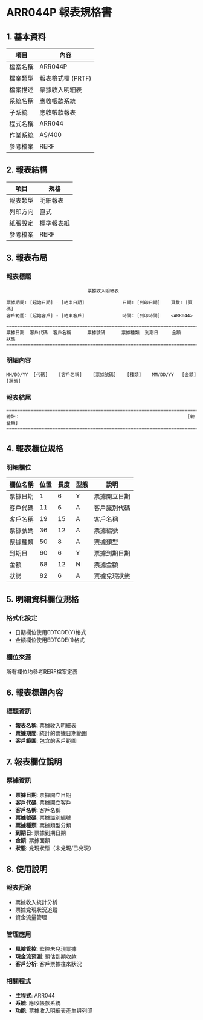 # ARR044P 報表規格書

## 1. 基本資料

| 項目 | 內容 |
|------|------|
| 檔案名稱 | ARR044P |
| 檔案類型 | 報表格式檔 (PRTF) |
| 檔案描述 | 票據收入明細表 |
| 系統名稱 | 應收帳款系統 |
| 子系統 | 應收帳款報表 |
| 程式名稱 | ARR044 |
| 作業系統 | AS/400 |
| 參考檔案 | RERF |

## 2. 報表結構

| 項目 | 規格 |
|------|------|
| 報表類型 | 明細報表 |
| 列印方向 | 直式 |
| 紙張設定 | 標準報表紙 |
| 參考檔案 | RERF |

## 3. 報表布局

### 報表標題
```
                              票據收入明細表
                    
票據期間: [起始日期] - [結束日期]              日期: [列印日期]    頁數: [頁碼]
客戶範圍: [起始客戶] - [結束客戶]              時間: [列印時間]    <ARR044>

================================================================================
票據日期  客戶代碼  客戶名稱      票據號碼      票據種類  到期日     金額     狀態
================================================================================
```

### 明細內容
```
MM/DD/YY  [代碼]    [客戶名稱]    [票據號碼]    [種類]    MM/DD/YY   [金額]   [狀態]
```

### 報表結尾
```
================================================================================
總計：                                                              [總金額]
================================================================================
```

## 4. 報表欄位規格

### 明細欄位

| 欄位名稱 | 位置 | 長度 | 型態 | 說明 |
|----------|------|------|------|------|
| 票據日期 | 1 | 6 | Y | 票據開立日期 |
| 客戶代碼 | 11 | 6 | A | 客戶識別代碼 |
| 客戶名稱 | 19 | 15 | A | 客戶名稱 |
| 票據號碼 | 36 | 12 | A | 票據編號 |
| 票據種類 | 50 | 8 | A | 票據類型 |
| 到期日 | 60 | 6 | Y | 票據到期日期 |
| 金額 | 68 | 12 | N | 票據金額 |
| 狀態 | 82 | 6 | A | 票據兌現狀態 |

## 5. 明細資料欄位規格

### 格式化設定
- 日期欄位使用EDTCDE(Y)格式
- 金額欄位使用EDTCDE(1)格式

### 欄位來源
所有欄位均參考RERF檔案定義

## 6. 報表標題內容

### 標題資訊
- **報表名稱**: 票據收入明細表
- **票據期間**: 統計的票據日期範圍
- **客戶範圍**: 包含的客戶範圍

## 7. 報表欄位說明

### 票據資訊
- **票據日期**: 票據開立日期
- **客戶代碼**: 票據開立客戶
- **客戶名稱**: 客戶名稱
- **票據號碼**: 票據識別編號
- **票據種類**: 票據類型分類
- **到期日**: 票據到期日期
- **金額**: 票據面額
- **狀態**: 兌現狀態（未兌現/已兌現）

## 8. 使用說明

### 報表用途
- 票據收入統計分析
- 票據兌現狀況追蹤
- 資金流量管理

### 管理應用
- **風險管控**: 監控未兌現票據
- **現金流預測**: 預估到期收款
- **客戶分析**: 客戶票據往來狀況

### 相關程式
- **主程式**: ARR044
- **系統**: 應收帳款系統
- **功能**: 票據收入明細表產生與列印 